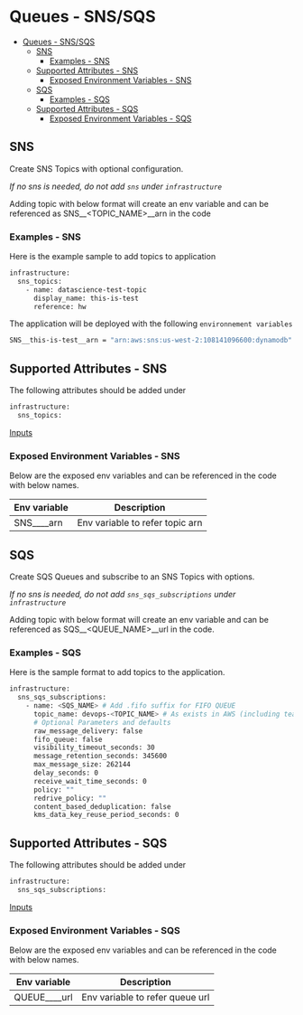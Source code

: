# Queues - SNS/SQS

- [Queues - SNS/SQS](#queues---snssqs)
  - [SNS](#sns)
    - [Examples - SNS](#examples---sns)
  - [Supported Attributes - SNS](#supported-attributes---sns)
    - [Exposed Environment Variables - SNS](#exposed-environment-variables---sns)
  - [SQS](#sqs)
    - [Examples - SQS](#examples---sqs)
  - [Supported Attributes - SQS](#supported-attributes---sqs)
    - [Exposed Environment Variables - SQS](#exposed-environment-variables---sqs)

## SNS

Create SNS Topics with optional configuration.

*If no sns is needed, do not add `sns` under `infrastructure`*

Adding topic with below format will create an env variable and can be referenced as SNS__<TOPIC_NAME>__arn in the code

### Examples - SNS

Here is the example sample to add topics to application

```bash
infrastructure:
  sns_topics:
    - name: datascience-test-topic
      display_name: this-is-test
      reference: hw
```

The application will be deployed with the following `environnement variables`

```bash
SNS__this-is-test__arn = "arn:aws:sns:us-west-2:108141096600:dynamodb"
```

## Supported Attributes - SNS

The following attributes should be added under

```bash
infrastructure:
  sns_topics:
```

[Inputs](../../modules/common/messaging/README.md#inputs)

### Exposed Environment Variables - SNS

Below are the exposed env variables and can be referenced  in the code with below names.

| Env variable           | Description                     |
| ---------------------- | ------------------------------- |
| SNS__<REFERNCE>__arn   | Env variable to refer topic arn |

## SQS

Create SQS Queues and subscribe to an SNS Topics with options.

*If no sns is needed, do not add `sns_sqs_subscriptions` under `infrastructure`*

Adding topic with below format will create an env variable and can be referenced as SQS__<QUEUE_NAME>__url in the code.

### Examples - SQS

Here is the sample format to add topics to the application.

```bash
infrastructure:
  sns_sqs_subscriptions:
    - name: <SQS_NAME> # Add .fifo suffix for FIFO QUEUE
      topic_name: devops-<TOPIC_NAME> # As exists in AWS (including team prefix)
      # Optional Parameters and defaults
      raw_message_delivery: false
      fifo_queue: false
      visibility_timeout_seconds: 30
      message_retention_seconds: 345600
      max_message_size: 262144
      delay_seconds: 0
      receive_wait_time_seconds: 0
      policy: ""
      redrive_policy: ""
      content_based_deduplication: false
      kms_data_key_reuse_period_seconds: 0
```

## Supported Attributes - SQS

The following attributes should be added under

```bash
infrastructure:
  sns_sqs_subscriptions:
```

[Inputs](../../modules/common/messaging/README.md#inputs)

### Exposed Environment Variables - SQS

Below are the exposed env variables and can be referenced  in the code with below names.

| Env variable             | Description                     |
| ------------------------ | ------------------------------- |
| QUEUE__<REFERNCE>__url   | Env variable to refer queue url |
